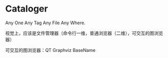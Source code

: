 # Cataloger
Any One Any Tag Any File Any Where.

视觉上，应该是文件管理器（命令行一维，普通浏览器（二维），可交互的图浏览器）

可交互的图浏览器：QT Graphviz BaseName

